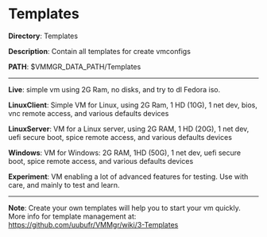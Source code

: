 # Templates

**Directory**: Templates

**Description**: Contain all templates for create vmconfigs

**PATH**: $VMMGR_DATA_PATH/Templates

***

**Live**: simple vm using 2G Ram, no disks, and try to dl Fedora iso.

**LinuxClient**: Simple VM for Linux, using 2G Ram, 1 HD (10G), 1 net dev, bios, vnc remote access, and various defaults devices

**LinuxServer**: VM for a Linux server, using 2G RAM, 1 HD (20G), 1 net dev, uefi secure boot, spice remote access, and various defaults devices

**Windows**: VM for Windows: 2G RAM, 1HD (50G), 1 net dev, uefi secure boot, spice remote access, and various defaults devices

**Experiment**: VM enabling a lot of advanced features for testing. Use with care, and mainly to test and learn.

***

**Note**: Create your own templates will help you to start your vm quickly. More info for template management at: https://github.com/uubufr/VMMgr/wiki/3-Templates
